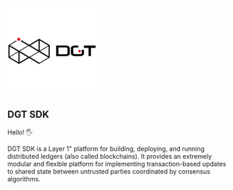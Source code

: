 ![Sawtooth=DGT](bgx/images/dgt-logo.png)

DGT SDK
-------------
Hello! :raised_hand_with_fingers_splayed:

DGT SDK is a Layer 1" platform for building, deploying, and
running distributed ledgers (also called blockchains). It provides an extremely
modular and flexible platform for implementing transaction-based updates to
shared state between untrusted parties coordinated by consensus algorithms.

